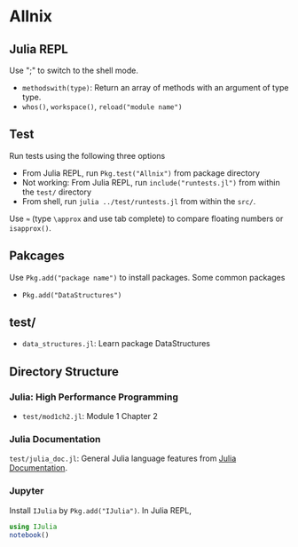 # Allnix
## Julia REPL
Use ";" to switch to the shell mode.
* `methodswith(type)`: Return an array of methods with an argument of type type.
* `whos()`, `workspace()`, `reload("module name")`
## Test
Run tests using the following three options
* From Julia REPL, run `Pkg.test("Allnix")` from package directory
* Not working: From Julia REPL, run `include("runtests.jl")` from within the `test/` directory
* From shell, run `julia ../test/runtests.jl` from within the `src/`.

Use `≈` (type `\approx` and use tab complete) to compare floating numbers or `isapprox()`.

## Pakcages
Use `Pkg.add("package name")` to install packages.  Some common packages
* `Pkg.add("DataStructures")`

## test/
* `data_structures.jl`: Learn package DataStructures

## Directory Structure
### Julia: High Performance Programming
* `test/mod1ch2.jl`: Module 1 Chapter 2

### Julia Documentation
`test/julia_doc.jl`: General Julia language features from [Julia Documentation](https://docs.julialang.org/en/stable/).

### Jupyter
Install `IJulia` by `Pkg.add("IJulia")`.  In Julia REPL,
```julia
using IJulia
notebook()
```
